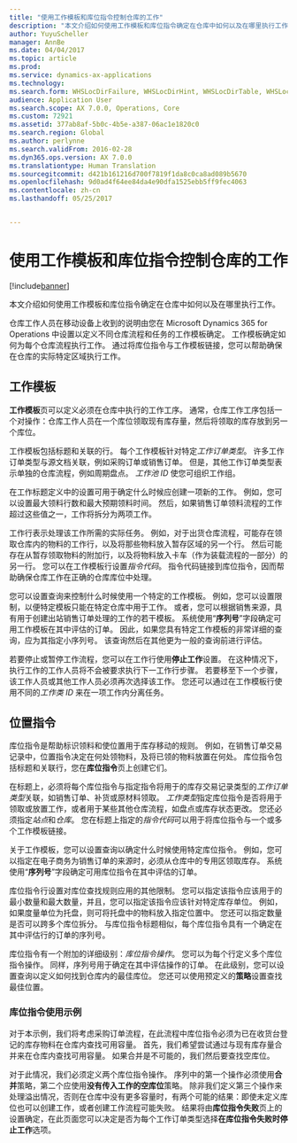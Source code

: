 ```yaml
---
title: "使用工作模板和库位指令控制仓库的工作"
description: "本文介绍如何使用工作模板和库位指令确定在仓库中如何以及在哪里执行工作。"
author: YuyuScheller
manager: AnnBe
ms.date: 04/04/2017
ms.topic: article
ms.prod: 
ms.service: dynamics-ax-applications
ms.technology: 
ms.search.form: WHSLocDirFailure, WHSLocDirHint, WHSLocDirTable, WHSLocDirTableUOM, WHSRFMenuItem, WHSWork, WHSWorkClass, WHSWorkPool, WHSWorkTemplateTable
audience: Application User
ms.search.scope: AX 7.0.0, Operations, Core
ms.custom: 72921
ms.assetid: 377ab8af-5b0c-4b5e-a387-06ac1e1820c0
ms.search.region: Global
ms.author: perlynne
ms.search.validFrom: 2016-02-28
ms.dyn365.ops.version: AX 7.0.0
ms.translationtype: Human Translation
ms.sourcegitcommit: d421b161216d700f7819f1da8c0ca8ad089b5670
ms.openlocfilehash: 9d0ad4f64ee84da4e90dfa1525ebb5ff9fec4063
ms.contentlocale: zh-cn
ms.lasthandoff: 05/25/2017


---
```


# <a name="control-warehouse-work-by-using-work-templates-and-location-directives"></a>使用工作模板和库位指令控制仓库的工作

[!include[banner](../includes/banner.md)]


本文介绍如何使用工作模板和库位指令确定在仓库中如何以及在哪里执行工作。

仓库工作人员在移动设备上收到的说明由您在 Microsoft Dynamics 365 for Operations 中设置以定义不同仓库流程和任务的工作模板确定。 工作模板确定如何为每个仓库流程执行工作。 通过将库位指令与工作模板链接，您可以帮助确保在仓库的实际特定区域执行工作。

## <a name="work-templates"></a>工作模板
**工作模板**页可以定义必须在仓库中执行的工作工序。 通常，仓库工作工序包括一个对操作：仓库工作人员在一个库位领取现有库存量，然后将领取的库存放到另一个库位。 

工作模板包括标题和关联的行。 每个工作模板针对特定*工作订单类型*。 许多工作订单类型与源文档关联，例如采购订单或销售订单。 但是，其他工作订单类型表示单独的仓库流程，例如周期盘点。 *工作池 ID* 使您可组织工作组。 

在工作标题定义中的设置可用于确定什么时候应创建一项新的工作。 例如，您可以设置最大领料行数和最大预期领料时间。 然后，如果销售订单领料流程的工作超过这些值之一，工作将拆分为两项工作。 

工作行表示处理该工作所需的实际任务。 例如，对于出货仓库流程，可能存在领取仓库内的物料的工作行，以及将那些物料放入暂存区域的另一个行。 然后可能存在从暂存领取物料的附加行，以及将物料放入卡车（作为装载流程的一部分）的另一行。 您可以在工作模板行设置*指令代码*。 指令代码链接到库位指令，因而帮助确保仓库工作在正确的仓库库位中处理。 

您可以设置查询来控制什么时候使用一个特定的工作模板。 例如，您可以设置限制，以便特定模板只能在特定仓库中用于工作。 或者，您可以根据销售来源，具有用于创建出站销售订单处理的工作的若干模板。 系统使用“**序列号**”字段确定可用工作模板在其中评估的订单。 因此，如果您具有特定工作模板的非常详细的查询，应为其指定小序列号。 该查询然后在其他更为一般的查询前进行评估。 

若要停止或暂停工作流程，您可以在工作行使用**停止工作**设置。 在这种情况下，执行工作的工作人员将不会被要求执行下一工作行步骤。 若要移至下一个步骤，该工作人员或其他工作人员必须再次选择该工作。 您还可以通过在工作模板行使用不同的*工作类 ID* 来在一项工作内分离任务。

## <a name="location-directives"></a>位置指令
库位指令是帮助标识领料和使位置用于库存移动的规则。 例如，在销售订单交易记录中，位置指令决定在何处领物料，及将已领的物料放置在何处。 库位指令包括标题和关联行，您在**库位指令**页上创建它们。 

在标题上，必须将每个库位指令与指定指令将用于的库存交易记录类型的*工作订单类型*关联，如销售订单、补货或原材料领取。 *工作类型*指定库位指令是否将用于领取或放置工作，或者用于某些其他仓库流程，如盘点或库存状态更改。 您还必须指定*站点*和*仓库*。 您在标题上指定的*指令代码*可以用于将库位指令与一个或多个工作模板链接。 

关于工作模板，您可以设置查询以确定什么时候使用特定库位指令。 例如，您可以指定在电子商务为销售订单的来源时，必须从仓库中的专用区领取库存。 系统使用“**序列号**”字段确定可用库位指令在其中评估的订单。 

库位指令行设置对库位查找规则应用的其他限制。 您可以指定该指令应该用于的最小数量和最大数量，并且，您可以指定该指令应该针对特定库存单位。 例如，如果度量单位为托盘，则可将托盘中的物料放入指定位置中。 您还可以指定数量是否可以跨多个库位拆分。 与库位指令标题相似，每个库位指令具有一个确定在其中评估行的订单的序列号。 

库位指令有一个附加的详细级别：*库位指令操作*。 您可以为每个行定义多个库位指令操作。 同样，序列号用于确定在其中评估操作的订单。 在此级别，您可以设置查询以定义如何找到仓库内的最佳库位。 您还可以使用预定义的**策略**设置查找最佳位置。

### <a name="example-of-the-use-of-location-directives"></a>库位指令使用示例

对于本示例，我们将考虑采购订单流程，在此流程中库位指令必须为已在收货台登记的库存物料在仓库内查找可用容量。 首先，我们希望尝试通过与现有库存量合并来在仓库内查找可用容量。 如果合并是不可能的，我们然后要查找空库位。 

对于此情况，我们必须定义两个库位指令操作。 序列中的第一个操作必须使用**合并**策略，第二个应使用**没有传入工作的空库位**策略。 除非我们定义第三个操作来处理溢出情况，否则在仓库中没有更多容量时，有两个可能的结果：即使未定义库位也可以创建工作，或者创建工作流程可能失败。 结果将由**库位指令失败**页上的设置确定，在此页面您可以决定是否为每个工作订单类型选择**在库位指令失败时停止工作**选项。




